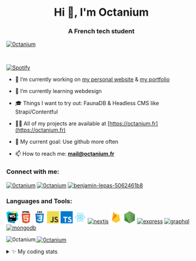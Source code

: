 <h1 align="center">Hi 👋, I'm Octanium</h1>
<h3 align="center">A French tech student</h3>

<p align="left"> <a href="https://twitter.com/0ctanium" target="_blank"><img src="https://img.shields.io/twitter/follow/0ctanium?logo=twitter&style=for-the-badge" alt="0ctanium" /></a> </p>
<br>

<a href="#"><img src="https://novatorem.octanium.vercel.app/api/spotify" alt="Spotify"/></a>

- 🔭 I’m currently working on [my personal website](https://octanium.fr) & [my portfolio](https://benjaminlepas.fr)

- 🌱 I’m currently learning webdesign

- 🎓 Things I want to try out: FaunaDB & Headless CMS like Strapi/Contentful

- 👨‍💻 All of my projects are available at [https://octanium.fr](https://octanium.fr)

- 🥅 My current goal: Use github more often 

- 📫 How to reach me: **mail@octanium.fr**

<h3 align="left">Connect with me:</h3>
<p align="left">
<a href="https://twitter.com/0ctanium" target="_blank"><img align="center" src="https://cdn.jsdelivr.net/npm/simple-icons@3.0.1/icons/twitter.svg" alt="0ctanium" height="32" width="40" /></a>
<a href="https://instagram.com/0ctanium" target="_blank"><img align="center" src="https://cdn.jsdelivr.net/npm/simple-icons@3.0.1/icons/instagram.svg" alt="0ctanium" height="32" width="32" /></a>
<a href="https://linkedin.com/in/benjamin-lepas-5062461b8" target="_blank"><img align="center" src="https://cdn.jsdelivr.net/npm/simple-icons@3.0.1/icons/linkedin.svg" alt="benjamin-lepas-5062461b8" height="32" width="40" /></a>
</p>

<h3 align="left">Languages and Tools:</h3>
<p align="left"> 
<a href="#"><img width="32" height="32" src="webstorm.png" alt="webstorm"/></a>
<a href="#"><img width="32" height="32" src="https://raw.githubusercontent.com/github/explore/80688e429a7d4ef2fca1e82350fe8e3517d3494d/topics/html/html.png" alt="html5"/></a>
<a href="#"><img width="32" height="32" src="https://raw.githubusercontent.com/github/explore/80688e429a7d4ef2fca1e82350fe8e3517d3494d/topics/css/css.png" alt="css3"/></a>
<a href="#"><img width="32" height="32" src="https://raw.githubusercontent.com/github/explore/80688e429a7d4ef2fca1e82350fe8e3517d3494d/topics/javascript/javascript.png" alt="javascript"/></a>
<a href="#"><img width="32" height="32" src="https://raw.githubusercontent.com/github/explore/80688e429a7d4ef2fca1e82350fe8e3517d3494d/topics/typescript/typescript.png" alt="typescript"/></a>
<a href="#"><img width="32" height="32" src="https://raw.githubusercontent.com/github/explore/80688e429a7d4ef2fca1e82350fe8e3517d3494d/topics/react/react.png" alt="react"/></a>
<a href="#"><img width="32" height="32" src="https://cdn.worldvectorlogo.com/logos/nextjs-3.svg" alt="nextjs"/></a>
<a href="#"><img width="32" height="32" src="https://raw.githubusercontent.com/github/explore/80688e429a7d4ef2fca1e82350fe8e3517d3494d/topics/firebase/firebase.png" alt="firebase"/></a>
<a href="#"><img width="32" height="32" src="https://raw.githubusercontent.com/github/explore/80688e429a7d4ef2fca1e82350fe8e3517d3494d/topics/nodejs/nodejs.png" alt="nodejs"/></a>
<a href="#"><img width="32" height="32" src="https://devicons.github.io/devicon/devicon.git/icons/express/express-original-wordmark.svg" alt="express"/></a>
<a href="#"><img width="32" height="32" src="https://www.vectorlogo.zone/logos/graphql/graphql-icon.svg" alt="graphql"/></a>
<a href="#"><img width="32" height="32" src="https://devicons.github.io/devicon/devicon.git/icons/mongodb/mongodb-original-wordmark.svg" alt="mongodb"/></a>
</p>


<a href="#"><img align="left" src="https://github-readme-stats.vercel.app/api/top-langs?username=0ctanium&show_icons=true&locale=en&layout=compact" alt="0ctanium" /></a>

<a href="#">&nbsp;<img align="center" src="https://github-readme-stats.vercel.app/api?username=0ctanium&show_icons=true&locale=en" alt="0ctanium" /></a>

<details>
 <summary>✨ My coding stats</summary>
 <a href="https://wakatime.com/@Octanium" target="_blank"><img align="left" alt="Octanium's Wakatime Stats" src="https://github-readme-stats.vercel.app/api/wakatime?username=Octanium&layout=compact" /></a> 
</details>

















